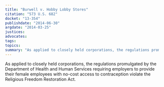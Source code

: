 ```yaml
---
title: "Burwell v. Hobby Lobby Stores"
citation: "573 U.S. 682"
docket: "13-354"
publishdate: "2014-06-30"
argdate: "2014-03-25"
justices:
advocates:
tags:
topics:
summary: "As applied to closely held corporations, the regulations promulgated by the Department of Health and Human Services requiring employers to provide their female employees with no-cost access to contraception violate the Religious Freedom Restoration Act."
---
```

As applied to closely held corporations, the regulations promulgated by the Department of Health and Human Services requiring employers to provide their female employees with no-cost access to contraception violate the Religious Freedom Restoration Act.

